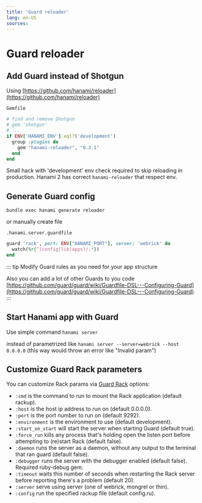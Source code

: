 ```yaml
---
title: 'Guard reloader'
lang: en-US
sources:
---
```


# Guard reloader  <Badge text="Hanami: 1.x"/>

## Add Guard instead of Shotgun
Using [https://github.com/hanami/reloader](https://github.com/hanami/reloader)

`Gemfile`
```ruby
# find and remove Shotgun
# gem 'shotgun'
# ...
if ENV['HANAMI_ENV'].eql?('development')
  group :plugins do
    gem "hanami-reloader", "0.2.1"
  end
end

```

Small hack with 'development' env check required to skip reloading in production.
Hanami 2 has correct `hanami-reloader` that respect env.


## Generate Guard config

`bundle exec hanami generate reloader`

or manually create file

`.hanami.server.guardfile`
```ruby
guard 'rack', port: ENV["HANAMI_PORT"], server: 'webrick' do
  watch(%r{^(config|lib|apps)/.*})
end
```

::: tip
Modify Guard rules as you need for your app structure

Also you can add a lot of other Guards to you code
[https://github.com/guard/guard/wiki/Guardfile-DSL---Configuring-Guard](https://github.com/guard/guard/wiki/Guardfile-DSL---Configuring-Guard)
:::

## Start Hanami app with Guard

Use simple command `hanami server`

instead of parametrized like `hanami server --server=webrick --host 0.0.0.0` (this way would throw an error like "Invalid param")

## Customize Guard Rack parameters

You can customize Rack params via [Guard Rack](https://github.com/dblock/guard-rack) options:

* `:cmd` is the command to run to mount the Rack application (default rackup).
* `:host` is the host ip address to run on (default 0.0.0.0).
* `:port` is the port number to run on (default 9292).
* `:environment` is the environment to use (default development).
* `:start_on_start` will start the server when starting Guard (default true).
* `:force_run` kills any process that's holding open the listen port before attempting to (re)start Rack (default false).
* `:daemon` runs the server as a daemon, without any output to the terminal that ran guard (default false).
* `:debugger` runs the server with the debugger enabled (default false). Required ruby-debug gem.
* `:timeout` waits this number of seconds when restarting the Rack server before reporting there's a problem (default 20).
* `:server` serve using server (one of webrick, mongrel or thin).
* `:config` run the specified rackup file (default config.ru).
